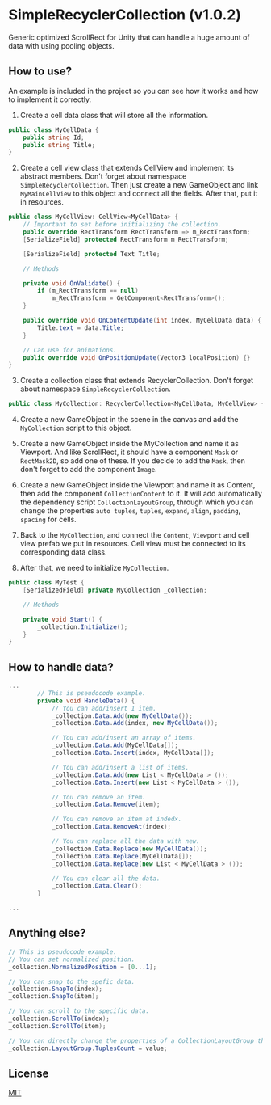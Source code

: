 # SimpleRecyclerCollection (v1.0.2)

Generic optimized ScrollRect for Unity that can handle a huge amount of data with using pooling objects. 

## How to use?
An example is included in the project so you can see how it works and how to implement it correctly.

1. Create a cell data class that will store all the information.
```csharp
public class MyCellData {
    public string Id;
    public string Title;
}
```

2. Create a cell view class that extends CellView and implement its abstract members. 
Don't forget about namespace ```SimpleRecyclerCollection```. Then just create a new GameObject and link ```MyMainCellView``` to this object and connect all the fields. After that, put it in resources.

```csharp
public class MyCellView: CellView<MyCellData> {
    // Important to set before initializing the collection.
    public override RectTransform RectTransform => m_RectTransform;
    [SerializeField] protected RectTransform m_RectTransform;

    [SerializeField] protected Text Title;

    // Methods

    private void OnValidate() {
        if (m_RectTransform == null)
            m_RectTransform = GetComponent<RectTransform>();
    }

    public override void OnContentUpdate(int index, MyCellData data) {
        Title.text = data.Title;
    }

    // Can use for animations.
    public override void OnPositionUpdate(Vector3 localPosition) {}
}
```

3. Create a collection class that extends RecyclerCollection. 
Don't forget about namespace ```SimpleRecyclerCollection```.
```csharp
public class MyCollection: RecyclerCollection<MyCellData, MyCellView> {}
```

4. Create a new GameObject in the scene in the canvas and add the ```MyCollection``` script to this object. 

5. Create a new GameObject inside the MyCollection and name it as Viewport. And like ScrollRect, it should have a component ```Mask``` or ```RectMask2D```, so add one of these. If you decide to add the ```Mask```, then don't forget to add the component ```Image```.

6. Create a new GameObject inside the Viewport and name it as Content, then add the component ```CollectionContent``` to it. It will add automatically the dependency script ```CollectionLayoutGroup```, through which you can change the properties ```auto tuples```, ```tuples```, ```expand```, ```align```, ```padding```, ```spacing``` for cells.

7. Back to the ```MyCollection```, and connect the ```Content```, ```Viewport``` and cell view prefab we put in resources. Cell view must be connected to its corresponding data class.

8. After that, we need to initialize ```MyCollection```.
```csharp
public class MyTest {
    [SerializedField] private MyCollection _collection;

    // Methods

    private void Start() {
        _collection.Initialize();
    }
}
```

## How to handle data?
```csharp
...
        // This is pseudocode example.
        private void HandleData() {
            // You can add/insert 1 item.
            _collection.Data.Add(new MyCellData());
            _collection.Data.Add(index, new MyCellData());

            // You can add/insert an array of items.
            _collection.Data.Add(MyCellData[]);
            _collection.Data.Insert(index, MyCellData[]);

            // You can add/insert a list of items.
            _collection.Data.Add(new List < MyCellData > ());
            _collection.Data.Insert(new List < MyCellData > ());

            // You can remove an item.
            _collection.Data.Remove(item);

            // You can remove an item at indedx.
            _collection.Data.RemoveAt(index);

            // You can replace all the data with new.
            _collection.Data.Replace(new MyCellData());
            _collection.Data.Replace(MyCellData[]);
            _collection.Data.Replace(new List < MyCellData > ());

            // You can clear all the data.
            _collection.Data.Clear();
        }

...
```

## Anything else?
```csharp
// This is pseudocode example.
// You can set normalized position.
_collection.NormalizedPosition = [0...1];

// You can snap to the spefic data.
_collection.SnapTo(index);
_collection.SnapTo(item);

// You can scroll to the specific data.
_collection.ScrollTo(index);
_collection.ScrollTo(item);

// You can directly change the properties of a CollectionLayoutGroup through the collection.
_collection.LayoutGroup.TuplesCount = value;
```

## License
[MIT](https://choosealicense.com/licenses/mit/)
